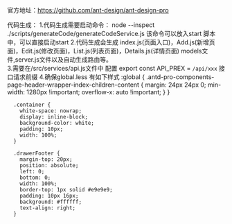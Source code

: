 官方地址：https://github.com/ant-design/ant-design-pro

代码生成：
    1.代码生成需要启动命令： node --inspect ./scripts/generateCode/generateCodeService.js
      该命令可以放入start 脚本中，可以直接启动start
    2.代码生成会生成 index.js(页面入口)，Add.js(新增页面)，Edit.js(修改页面)，List.js(列表页面)，Details.js(详情页面)
      models文件,server.js文件以及自动生成路由等。  
    3.需要在/src/services/api.js文件中 配置 export const API_PREX = `/api/xxx` 接口请求前缀 
    4.确保global.less 有如下样式
      :global {
        .antd-pro-components-page-header-wrapper-index-children-content {
          margin: 24px 24px 0;
          min-width: 1280px !important;
          overflow-x: auto !important;
        }
      }
      
      .container {
        white-space: nowrap;
        display: inline-block;
        background-color: white;
        padding: 10px;
        width: 100%;
      }
      
      .drawerFooter {
        margin-top: 20px;
        position: absolute;
        left: 0;
        bottom: 0;
        width: 100%;
        border-top: 1px solid #e9e9e9;
        padding: 10px 16px;
        background: #ffffff;
        text-align: right;
      }


